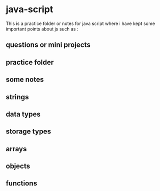 # java-script
This is a practice folder or notes for java script where i have kept some important points about js such as :

## questions or mini projects
## practice folder
## some notes
## strings
## data types 
## storage types
## arrays
## objects
## functions
